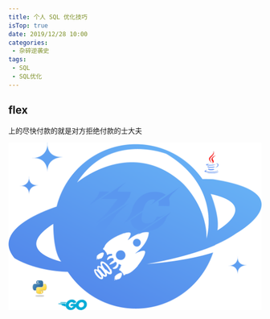 ```yaml
---
title: 个人 SQL 优化技巧
isTop: true
date: 2019/12/28 10:00
categories:
 - 杂碎逆袭史
tags:
 - SQL
 - SQL优化
---
```


## flex
上的尽快付款的就是对方拒绝付款的士大夫

<img src="/logo.png" />